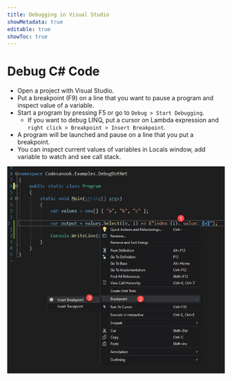 ```yaml
---
title: Debugging in Visual Studio
showMetadata: true
editable: true
showToc: true
---
```


# Debug C# Code
- Open a project with Visual Studio.
- Put a breakpoint (F9) on a line that you want to pause a program and inspect value of a variable.
- Start a program by pressing F5 or go to `Debug > Start Debugging`.
  - If you want to debug LINQ, put a cursor on Lambda expression and `right click > Breakpoint > Insert Breakpoint`.
- A program will be launched and pause on a line that you put a breakpoint.
- You can inspect current values of variables in Locals window, add variable to watch and see call stack.

![debug LINQ in Visual Studio](images/debug-linq-in-visual-studio.jpg)
